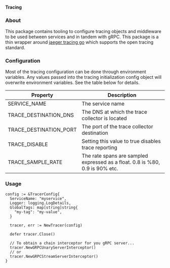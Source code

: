 #### Tracing

### About

This package contains tooling to configure tracing objects and middleware to be used between services and in tandem with gRPC. This package is a thin wrapper around [jaeger tracing go](https://github.com/jaegertracing/jaeger-client-go) which supports the open tracing standard.

### Configuration

Most of the tracing configuration can be done through environment variables. Any values passed into the tracing initialization config object will overwrite environment variables. See the table below for details.

Property| Description
--- | ---
SERVICE_NAME | The service name
TRACE_DESTINATION_DNS | The DNS at which the trace collector is located
TRACE_DESTINATION_PORT | The port of the trace collector destination
TRACE_DISABLE | Setting this value to true disables trace reporting
TRACE_SAMPLE_RATE | The rate spans are sampled expressed as a float. 0.8 is %80, 0.9 is 90% etc.


### Usage

```golang
config := &TracerConfig{
  ServiceName: "myservice",
  Logger: logging.LogDetails,
  GlobalTags: map[string]string{
    "my-tag": "my-value",
  }

  tracer, err := NewTracer(config)

  defer tracer.Close()

  // To obtain a chain interceptor for you gRPC server...
  tracer.NewGRPCUnaryServerInterceptor()
  // or
  tracer.NewGRPCStreamServerInterceptor()
}
```
